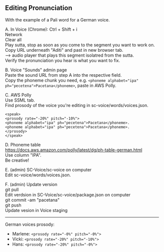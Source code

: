 ## Editing Pronunciation
With the example of a Pali word for a German voice.

A. In Voice (Chrome): Ctrl + Shift + i  
Network  
Clear all  
Play sutta, stop as soon as you come to the segment you want to work on.  
Copy URL underneath "Aditi" and past in new browser tab.  
--> audio player that plays this segment isolatred from the sutta.  
Verify the pronunciation you hear is what you want to fix.

B. Voice "Sounds" admin page  
Paste the sound URL from step A into the respective field.  
Copy the phoneme chunk you need, e.g. `<phoneme alphabet="ipa" ph="pɐcetɐna">Pacetana</phoneme>`, paste in AWS Polly.

C. AWS Polly  
Use SSML tab.  
Find prosody of the voice you're editing in sc-voice/words/voices.json.  
```
<speak>
<prosody rate="-20%" pitch="-10%">
<phoneme alphabet="ipa" ph="pɐcetɐna">Pacetana</phoneme>.
<phoneme alphabet="ipa" ph="pɐcetɐna">Pacetana</phoneme>.
</prosody>
</speak>
```

D. Phoneme table  
https://docs.aws.amazon.com/polly/latest/dg/ph-table-german.html  
Use column "IPA".  
Be creative!

E. (admin) SC-Voice/sc-voice on computer  
Edit sc-voice/words/voices.json.

F. (admin) Update version  
git pull  
Edit verdsion in SC-Voice/sc-voice/package.json on computer  
git commit -am "pacetana"  
git push  
Update vesion in Voice staging

---
German voices prosody:
- Marlene: `<prosody rate="-0%" pitch="-0%">`
- Vicki: `<prosody rate="-20%" pitch="-10%">`
- Hans: `<prosody rate="-20%" pitch="-0%">`
